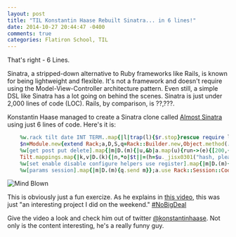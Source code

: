 ```yaml
---
layout: post
title: "TIL Konstantin Haase Rebuilt Sinatra... in 6 lines!"
date: 2014-10-27 20:44:47 -0400
comments: true
categories: Flatiron School, TIL
---
```

That's right - 6 Lines. 

Sinatra, a stripped-down alternative to Ruby frameworks like Rails, is known for being lightweight and flexible. It's not a framework and doesn't require using the Model-View-Controller architecture pattern. Even still, a simple DSL like Sinatra has a lot going on behind the scenes. Sinatra is just under 2,000 lines of code (LOC). Rails, by comparison, is ??,???. 

Konstantin Haase managed to create a Sinatra clone called [Almost Sinatra](https://github.com/rkh/almost-sinatra) using just 6 lines of code. Here's it is:

```ruby
    %w.rack tilt date INT TERM..map{|l|trap(l){$r.stop}rescue require l};$u=Date;$z=($u.new.year + 145).abs;puts "== Almost Sinatra/No Version has taken the stage on #$z for development with backup from Webrick"
    $n=Module.new{extend Rack;a,D,S,q=Rack::Builder.new,Object.method(:define_method),/@@ *([^\n]+)\n(((?!@@)[^\n]*\n)*)/m
    %w[get post put delete].map{|m|D.(m){|u,&b|a.map(u){run->(e){[200,{"Content-Type"=>"text/html"},[a.instance_eval(&b)]]}}}}
    Tilt.mappings.map{|k,v|D.(k){|n,*o|$t||=(h=$u._jisx0301("hash, please");File.read(caller[0][/^[^:]+/]).scan(S){|a,b|h[a]=b};h);v[0].new(*o){n=="#{n}"?n:$t[n.to_s]}.render(a,o[0].try(:[],:locals)||{})}}
    %w[set enable disable configure helpers use register].map{|m|D.(m){|*_,&b|b.try :[]}};END{Rack::Handler.get("webrick").run(a,Port:$z){|s|$r=s}}
    %w[params session].map{|m|D.(m){q.send m}};a.use Rack::Session::Cookie;a.use Rack::Lock;D.(:before){|&b|a.use Rack::Config,&b};before{|e|q=Rack::Request.new e;q.params.dup.map{|k,v|params[k.to_sym]=v}}}
```

![Mind Blown](https://p.gr-assets.com/540x540/fit/hostedimages/1383924783/6705751.gif)

This is obviously just a fun exercize. As he explains in [this video](http://vimeo.com/61087285), this was just "an interesting project I did on the weekend." [#NoBigDeal](http://oi39.tinypic.com/14b6nmu.jpg)

Give the video a look and check him out of twitter [@konstantinhaase](https://twitter.com/konstantinhaase). Not only is the content interesting, he's a really funny guy. 
